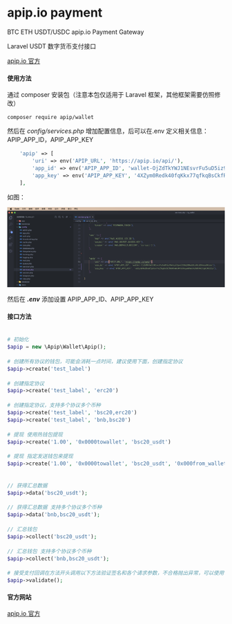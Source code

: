 # apip.io payment

BTC ETH USDT/USDC apip.io Payment Gateway

Laravel USDT 数字货币支付接口

[apip.io 官方](https://apip.io/)

#### 使用方法

通过 composer 安装包（注意本包仅适用于 Laravel 框架，其他框架需要仿照修改）

```
composer require apip/wallet
```

然后在 _config/services.php_ 增加配置信息，后可以在.env 定义相关信息：APIP_APP_ID，APIP_APP_KEY

```php
    'apip' => [
        'uri' => env('APIP_URL', 'https://apip.io/api/'),
        'app_id' => env('APIP_APP_ID', 'wallet-OjZdTkYWJ1NEsvrFu5uD5iz94hiylIpvf2S8qSBNaGKLdVLUOVeeaDKios'),
        'app_key' => env('APIP_APP_KEY', '4XZym0Redk40fqKkx77qfkqBsCkfR6NTwNsMYSER4ywNhWsYuhNh9KItgKJMJ21a'),
    ],
```

如图：

![](config.png)

然后在 **_.env_** 添加设置 APIP_APP_ID、APIP_APP_KEY

#### 接口方法

```php

# 初始化
$apip = new \Apip\Wallet\Apip();

# 创建所有协议的钱包，可能会消耗一点时间，建议使用下面，创建指定协议
$apip->create('test_label')

# 创建指定协议
$apip->create('test_label', 'erc20')

# 创建指定协议，支持多个协议多个币种
$apip->create('test_label', 'bsc20,erc20')
$apip->create('test_label', 'bnb,bsc20')

# 提现 使用热钱包提现
$apip->create('1.00', '0x0000towallet', 'bsc20_usdt')

# 提现 指定发送钱包来提现
$apip->create('1.00', '0x0000towallet', 'bsc20_usdt', '0x000from_wallet')


// 获得汇总数据
$apip->data('bsc20_usdt');

// 获得汇总数据 支持多个协议多个币种
$apip->data('bnb,bsc20_usdt');

// 汇总钱包
$apip->collect('bsc20_usdt');

// 汇总钱包 支持多个协议多个币种
$apip->collect('bnb,bsc20_usdt');

# 接受支付回调在方法开头调用以下方法验证签名和各个请求参数，不合格抛出异常，可以使用try/catch进行处理
$apip->validate();

```

#### 官方网站

[apip.io 官方](https://apip.io/)
